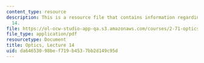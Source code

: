 ```yaml
---
content_type: resource
description: This is a resource file that contains information regarding optics lecture
  14.
file: https://ol-ocw-studio-app-qa.s3.amazonaws.com/courses/2-71-optics-spring-2014/da64653098bef719b4537bb2d149c95d_MIT2_71S14_lec14_notes.pdf
file_type: application/pdf
resourcetype: Document
title: Optics, Lecture 14
uid: da646530-98be-f719-b453-7bb2d149c95d
---
```

